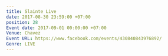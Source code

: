```yaml
---
title: Slainte Live
date: 2017-08-30 23:59:00 +07:00
position: 28
Event date: 2017-09-01 00:00:00 +07:00
Venue: Chavez
Event URL: https://www.facebook.com/events/430840843976892/
Genre: LIVE
---
```


